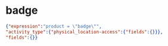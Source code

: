 badge
=====

```JSON
{"expression":"product = \"badge\"",
"activity_type":{"physical_location-access":{"fields":{}}},
"fields":{}}
```